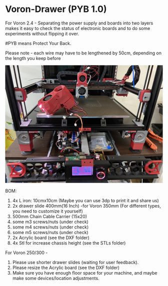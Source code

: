 # Voron-Drawer (PYB 1.0)
For Voron 2.4 - Separating the power supply and boards into two layers makes it easy to check the status of electronic boards and to do some experiments without flipping it over.

#PYB means Protect Your Back.

Please note - each wire may have to be lengthened by 50cm, depending on the length you keep before

![](./Image/S__11460613.jpg)

BOM:
1. 4x L iron: 10cmx10cm (Maybe you can use 3dp to print it and share us)
2. 2x drawer slide 400mm(16 Inch) -for Voron 350mm (For different types, you need to customize it yourself)
3. 500mm Chain Cable Carrier (15x20)
4. some m3 screws/nuts (under check)
5. some m4 screws/nuts (under check)
6. some m5 screws/nuts (under check)
7. 2x Acrylic board (see the DXF folder)
8. 4x Stl for increase chassis height (see the STLs folder)

For Voron 250/300 -
 1. Please use shorter drawer slides (waiting for user feedback).
 2. Please resize the Acrylic board (see the DXF folder)
 3. Make sure you have enough floor space for your machine, and maybe make some devices/location adjustments. 
